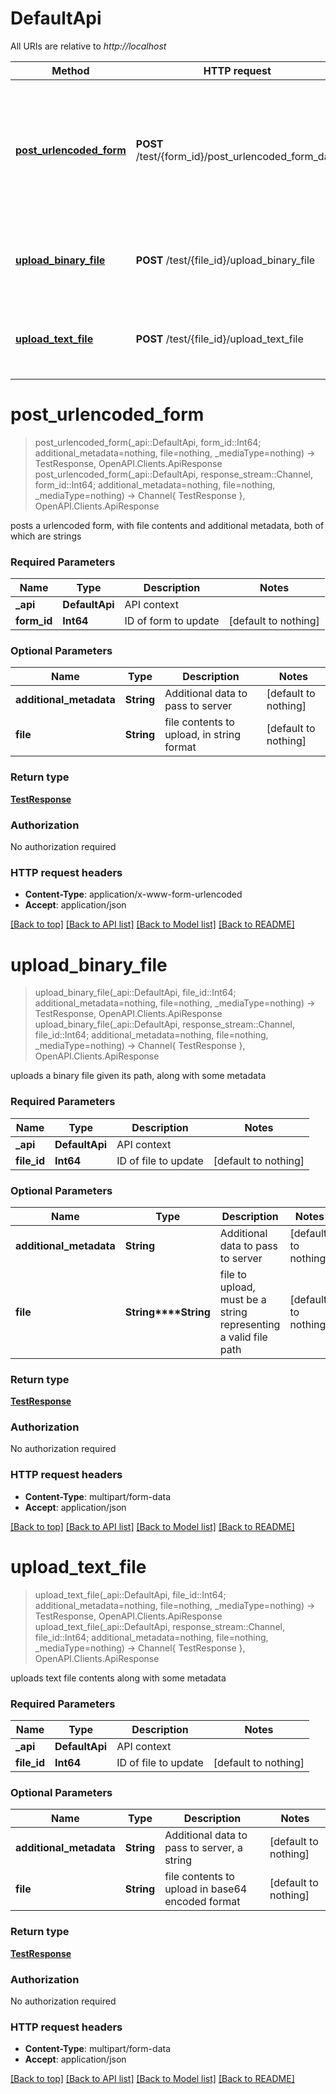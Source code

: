 # DefaultApi

All URIs are relative to *http://localhost*

Method | HTTP request | Description
------------- | ------------- | -------------
[**post_urlencoded_form**](DefaultApi.md#post_urlencoded_form) | **POST** /test/{form_id}/post_urlencoded_form_data | posts a urlencoded form, with file contents and additional metadata, both of which are strings
[**upload_binary_file**](DefaultApi.md#upload_binary_file) | **POST** /test/{file_id}/upload_binary_file | uploads a binary file given its path, along with some metadata
[**upload_text_file**](DefaultApi.md#upload_text_file) | **POST** /test/{file_id}/upload_text_file | uploads text file contents along with some metadata


# **post_urlencoded_form**
> post_urlencoded_form(_api::DefaultApi, form_id::Int64; additional_metadata=nothing, file=nothing, _mediaType=nothing) -> TestResponse, OpenAPI.Clients.ApiResponse <br/>
> post_urlencoded_form(_api::DefaultApi, response_stream::Channel, form_id::Int64; additional_metadata=nothing, file=nothing, _mediaType=nothing) -> Channel{ TestResponse }, OpenAPI.Clients.ApiResponse

posts a urlencoded form, with file contents and additional metadata, both of which are strings

### Required Parameters

Name | Type | Description  | Notes
------------- | ------------- | ------------- | -------------
 **_api** | **DefaultApi** | API context | 
**form_id** | **Int64**| ID of form to update | [default to nothing]

### Optional Parameters

Name | Type | Description  | Notes
------------- | ------------- | ------------- | -------------
 **additional_metadata** | **String**| Additional data to pass to server | [default to nothing]
 **file** | **String**| file contents to upload, in string format | [default to nothing]

### Return type

[**TestResponse**](TestResponse.md)

### Authorization

No authorization required

### HTTP request headers

 - **Content-Type**: application/x-www-form-urlencoded
 - **Accept**: application/json

[[Back to top]](#) [[Back to API list]](../README.md#api-endpoints) [[Back to Model list]](../README.md#models) [[Back to README]](../README.md)

# **upload_binary_file**
> upload_binary_file(_api::DefaultApi, file_id::Int64; additional_metadata=nothing, file=nothing, _mediaType=nothing) -> TestResponse, OpenAPI.Clients.ApiResponse <br/>
> upload_binary_file(_api::DefaultApi, response_stream::Channel, file_id::Int64; additional_metadata=nothing, file=nothing, _mediaType=nothing) -> Channel{ TestResponse }, OpenAPI.Clients.ApiResponse

uploads a binary file given its path, along with some metadata

### Required Parameters

Name | Type | Description  | Notes
------------- | ------------- | ------------- | -------------
 **_api** | **DefaultApi** | API context | 
**file_id** | **Int64**| ID of file to update | [default to nothing]

### Optional Parameters

Name | Type | Description  | Notes
------------- | ------------- | ------------- | -------------
 **additional_metadata** | **String**| Additional data to pass to server | [default to nothing]
 **file** | **String****String**| file to upload, must be a string representing a valid file path | [default to nothing]

### Return type

[**TestResponse**](TestResponse.md)

### Authorization

No authorization required

### HTTP request headers

 - **Content-Type**: multipart/form-data
 - **Accept**: application/json

[[Back to top]](#) [[Back to API list]](../README.md#api-endpoints) [[Back to Model list]](../README.md#models) [[Back to README]](../README.md)

# **upload_text_file**
> upload_text_file(_api::DefaultApi, file_id::Int64; additional_metadata=nothing, file=nothing, _mediaType=nothing) -> TestResponse, OpenAPI.Clients.ApiResponse <br/>
> upload_text_file(_api::DefaultApi, response_stream::Channel, file_id::Int64; additional_metadata=nothing, file=nothing, _mediaType=nothing) -> Channel{ TestResponse }, OpenAPI.Clients.ApiResponse

uploads text file contents along with some metadata

### Required Parameters

Name | Type | Description  | Notes
------------- | ------------- | ------------- | -------------
 **_api** | **DefaultApi** | API context | 
**file_id** | **Int64**| ID of file to update | [default to nothing]

### Optional Parameters

Name | Type | Description  | Notes
------------- | ------------- | ------------- | -------------
 **additional_metadata** | **String**| Additional data to pass to server, a string | [default to nothing]
 **file** | **String**| file contents to upload in base64 encoded format | [default to nothing]

### Return type

[**TestResponse**](TestResponse.md)

### Authorization

No authorization required

### HTTP request headers

 - **Content-Type**: multipart/form-data
 - **Accept**: application/json

[[Back to top]](#) [[Back to API list]](../README.md#api-endpoints) [[Back to Model list]](../README.md#models) [[Back to README]](../README.md)


